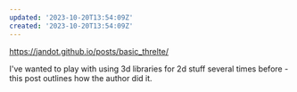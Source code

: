 ```yaml
---
updated: '2023-10-20T13:54:09Z'
created: '2023-10-20T13:54:09Z'
---
```

https://jandot.github.io/posts/basic_threlte/

I've wanted to play with using 3d libraries for 2d stuff several times before - this post outlines how the author did it.

